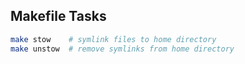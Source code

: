 ## Makefile Tasks

```sh
make stow    # symlink files to home directory
make unstow  # remove symlinks from home directory
```
